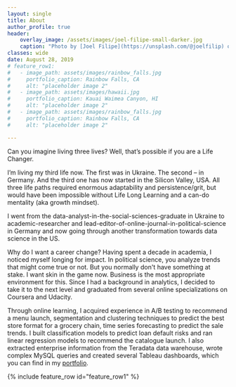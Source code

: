 ```yaml
---
layout: single
title: About
author_profile: true
header:
    overlay_image: /assets/images/joel-filipe-small-darker.jpg
    caption: "Photo by [Joel Filipe](https://unsplash.com/@joelfilip) on [Unsplash](https://unsplash.com)"
classes: wide
date: August 28, 2019
# feature_row1:
#   - image_path: assets/images/rainbow_falls.jpg
#     portfolio_caption: Rainbow Falls, CA
#     alt: "placeholder image 2"
#   - image_path: assets/images/hawaii.jpg
#     portfolio_caption: Kauai Waimea Canyon, HI
#     alt: "placeholder image 2"
#   - image_path: assets/images/rainbow_falls.jpg
#     portfolio_caption: Rainbow Falls, CA
#     alt: "placeholder image 2"

---
```


Can you imagine living three lives? Well, that’s possible if you are a Life Changer.

I’m living my third life now. The first was in Ukraine. The second – in Germany. And the third one has now started in the Silicon Valley, USA. All three life paths required enormous adaptability and persistence/grit, but would have been impossible without Life Long Learning and a can-do mentality (aka growth mindset). 

I went from the data-analyst-in-the-social-sciences-graduate in Ukraine to academic-researcher and lead-editor-of-online-journal-in-political-science in Germany and now going through another transformation towards data science in the US. 

Why do I want a career change? Having spent a decade in academia, I noticed myself longing for impact. In political science, you analyze trends that might come true or not. But you normally don't have something at stake. I want skin in the game now. Business is the most appropriate environment for this. Since I had a background in analytics, I decided to take it to the next level and graduated from several online specializations on Coursera and Udacity. 

Through online learning, I acquired experience in A/B testing to recommend a menu launch, segmentation and clustering techniques to predict the best store format for a grocery chain, time series forecasting to predict the sale trends. I built classification models to predict loan default risks and ran linear regression models to recommend the catalogue launch. I also extracted enterprise information from the Teradata data warehouse, wrote complex MySQL queries and created several Tableau dashboards, which you can find in my [portfolio](/portfolio/).

<!-- {% include figure image_path="/assets/images/rainbow_falls.jpg" alt="this is a placeholder image" caption="Rainbow Falls near Mammoth Lakes, CA" %} -->

{% include feature_row id="feature_row1" %}